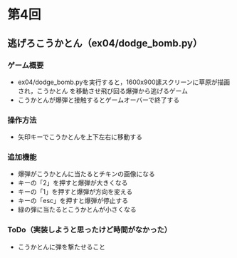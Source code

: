 # 第4回
## 逃げろこうかとん（ex04/dodge_bomb.py）
### ゲーム概要
- ex04/dodge_bomb.pyを実行すると，1600x900䛾スクリーンに草原が描画され，こうかとん
を移動させ飛び回る爆弾から逃げるゲーム
- こうかとんが爆弾と接触するとゲームオーバーで終了する
### 操作方法
- 矢印キーでこうかとんを上下左右に移動する
### 追加機能
- 爆弾がこうかとんに当たるとチキンの画像になる
- キーの「2」を押すと爆弾が大きくなる
- キーの「1」を押すと爆弾が方向を変える
- キーの「esc」を押すと爆弾が停止する
- 緑の弾に当たるとこうかとんが小さくなる

### ToDo（実装しようと思ったけど時間がなかった）
- こうかとんに弾を撃たせること
